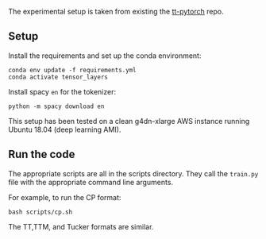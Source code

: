 The experimental setup is taken from existing the [tt-pytorch](https://github.com/KhrulkovV/tt-pytorch) repo.


## Setup 

Install the requirements and set up the conda environment:
```
conda env update -f requirements.yml
conda activate tensor_layers
```

Install spacy `en` for the tokenizer:
```
python -m spacy download en
```
This setup has been tested on a clean g4dn-xlarge AWS instance running Ubuntu 18.04 (deep learning AMI).

## Run the code

The appropriate scripts are all in the scripts directory. They call the `train.py` file with the appropriate command line arguments.

For example, to run the CP format:
```
bash scripts/cp.sh
```
The TT,TTM, and Tucker formats are similar.
